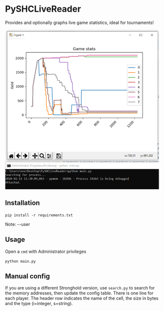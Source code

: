 # PySHCLiveReader

Provides and optionally graphs live game statistics, ideal for tournaments!

![Live statistics](livestats.png)

## Installation
`pip install -r requirements.txt`

Note: --user

## Usage
Open a `cmd` with Administrator privileges

`python main.py`

## Manual config

If you are using a different Stronghold version, use `search.py` to search for the memory addresses, then update the config table.
There is one line for each player. The header row indicates the name of the cell, the size in bytes and the type (i=integer, s=string).
